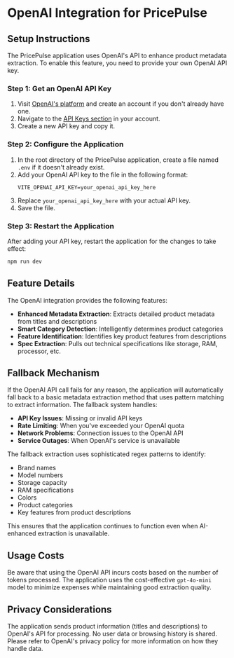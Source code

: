 # OpenAI Integration for PricePulse

## Setup Instructions

The PricePulse application uses OpenAI's API to enhance product metadata extraction. To enable this feature, you need to provide your own OpenAI API key.

### Step 1: Get an OpenAI API Key

1. Visit [OpenAI's platform](https://platform.openai.com/signup) and create an account if you don't already have one.
2. Navigate to the [API Keys section](https://platform.openai.com/api-keys) in your account.
3. Create a new API key and copy it.

### Step 2: Configure the Application

1. In the root directory of the PricePulse application, create a file named `.env` if it doesn't already exist.
2. Add your OpenAI API key to the file in the following format:
   ```
   VITE_OPENAI_API_KEY=your_openai_api_key_here
   ```
3. Replace `your_openai_api_key_here` with your actual API key.
4. Save the file.

### Step 3: Restart the Application

After adding your API key, restart the application for the changes to take effect:

```bash
npm run dev
```

## Feature Details

The OpenAI integration provides the following features:

- **Enhanced Metadata Extraction**: Extracts detailed product metadata from titles and descriptions
- **Smart Category Detection**: Intelligently determines product categories
- **Feature Identification**: Identifies key product features from descriptions
- **Spec Extraction**: Pulls out technical specifications like storage, RAM, processor, etc.

## Fallback Mechanism

If the OpenAI API call fails for any reason, the application will automatically fall back to a basic metadata extraction method that uses pattern matching to extract information. The fallback system handles:

- **API Key Issues**: Missing or invalid API keys
- **Rate Limiting**: When you've exceeded your OpenAI quota
- **Network Problems**: Connection issues to the OpenAI API
- **Service Outages**: When OpenAI's service is unavailable

The fallback extraction uses sophisticated regex patterns to identify:
- Brand names
- Model numbers
- Storage capacity
- RAM specifications
- Colors
- Product categories
- Key features from product descriptions

This ensures that the application continues to function even when AI-enhanced extraction is unavailable.

## Usage Costs

Be aware that using the OpenAI API incurs costs based on the number of tokens processed. The application uses the cost-effective `gpt-4o-mini` model to minimize expenses while maintaining good extraction quality.

## Privacy Considerations

The application sends product information (titles and descriptions) to OpenAI's API for processing. No user data or browsing history is shared. Please refer to OpenAI's privacy policy for more information on how they handle data.
